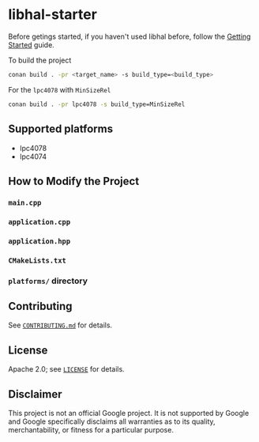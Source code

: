 # libhal-starter

Before getings started, if you haven't used libhal before, follow the
[Getting Started](https://libhal.github.io/2.1/) guide.

To build the project

```bash
conan build . -pr <target_name> -s build_type=<build_type>
```

For the `lpc4078` with `MinSizeRel`

```bash
conan build . -pr lpc4078 -s build_type=MinSizeRel
```

## Supported platforms

- lpc4078
- lpc4074

## How to Modify the Project

### `main.cpp`



### `application.cpp`



### `application.hpp`



### `CMakeLists.txt`



### `platforms/` directory



## Contributing

See [`CONTRIBUTING.md`](CONTRIBUTING.md) for details.

## License

Apache 2.0; see [`LICENSE`](LICENSE) for details.

## Disclaimer

This project is not an official Google project. It is not supported by
Google and Google specifically disclaims all warranties as to its quality,
merchantability, or fitness for a particular purpose.
